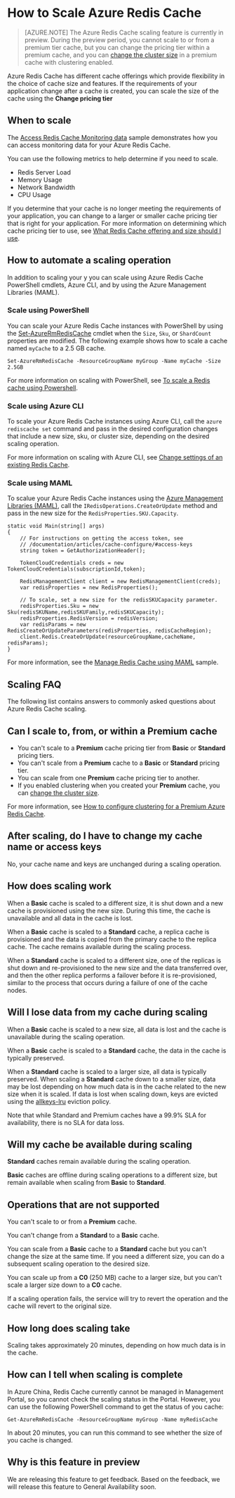 <properties 
	pageTitle="How to Scale Azure Redis Cache" 
	description="Learn how to scale your Azure Redis Cache instances" 
	services="redis-cache" 
	documentationCenter="" 
	authors="steved0x" 
	manager="dwrede" 
	editor=""/>

<tags
	ms.service="cache"
	ms.date="12/16/2015"
	wacn.date=""/>

# How to Scale Azure Redis Cache

>[AZURE.NOTE] The Azure Redis Cache scaling feature is currently in preview. During the preview period, you cannot scale to or from a premium tier cache, but you can change the pricing tier within a premium cache, and you can [change the cluster size](/documentation/articles/cache-how-to-premium-clustering#cluster-size) in a premium cache with clustering enabled.

Azure Redis Cache has different cache offerings which provide flexibility in the choice of cache size and features. If the requirements of your application change after a cache is created, you can scale the size of the cache using the **Change pricing tier**

## When to scale


The [Access Redis Cache Monitoring data](https://github.com/rustd/RedisSamples/tree/master/CustomMonitoring) sample demonstrates how you can access monitoring data for your Azure Redis Cache.

You can use the following metrics to help determine if you need to scale.

-	Redis Server Load
-	Memory Usage
-	Network Bandwidth
-	CPU Usage

If you determine that your cache is no longer meeting the requirements of your application, you can change to a larger or smaller cache pricing tier that is right for your application. For more information on determining which cache pricing tier to use, see [What Redis Cache offering and size should I use](/documentation/articles/cache-faq#what-redis-cache-offering-and-size-should-i-use).

## How to automate a scaling operation

In addition to scaling your y you can scale using Azure Redis Cache PowerShell cmdlets, Azure CLI, and by using the Azure Management Libraries (MAML).

### Scale using PowerShell

You can scale your Azure Redis Cache instances with PowerShell by using the [Set-AzureRmRedisCache](https://msdn.microsoft.com/zh-cn/library/azure/mt634518.aspx) cmdlet when the `Size`, `Sku`, or `ShardCount` properties are modified. The following example shows how to scale a cache named `myCache` to a 2.5 GB cache. 

	Set-AzureRmRedisCache -ResourceGroupName myGroup -Name myCache -Size 2.5GB

For more information on scaling with PowerShell, see [To scale a Redis cache using Powershell](/documentation/articles/cache-howto-manage-redis-cache-powershell#scale).

### Scale using Azure CLI

To scale your Azure Redis Cache instances using Azure CLI, call the `azure rediscache set` command and pass in the desired configuration changes that include a new size, sku, or cluster size, depending on the desired scaling operation.

For more information on scaling with Azure CLI, see [Change settings of an existing Redis Cache](/documentation/articles/cache-manage-cli#scale).

### Scale using MAML

To scalue your Azure Redis Cache instances using the [Azure Management Libraries (MAML)](http://azure.microsoft.com/updates/management-libraries-for-net-release-announcement/), call the `IRedisOperations.CreateOrUpdate` method and pass in the new size for the `RedisProperties.SKU.Capacity`.

    static void Main(string[] args)
    {
        // For instructions on getting the access token, see
        // /documentation/articles/cache-configure/#access-keys
        string token = GetAuthorizationHeader();

        TokenCloudCredentials creds = new TokenCloudCredentials(subscriptionId,token);

        RedisManagementClient client = new RedisManagementClient(creds);
        var redisProperties = new RedisProperties();

        // To scale, set a new size for the redisSKUCapacity parameter.
        redisProperties.Sku = new Sku(redisSKUName,redisSKUFamily,redisSKUCapacity);
        redisProperties.RedisVersion = redisVersion;
        var redisParams = new RedisCreateOrUpdateParameters(redisProperties, redisCacheRegion);
        client.Redis.CreateOrUpdate(resourceGroupName,cacheName, redisParams);
    }

For more information, see the [Manage Redis Cache using MAML](https://github.com/rustd/RedisSamples/tree/master/ManageCacheUsingMAML) sample.

## Scaling FAQ

The following list contains answers to commonly asked questions about Azure Redis Cache scaling.

## Can I scale to, from, or within a Premium cache

-	You can't scale to a **Premium** cache pricing tier from **Basic** or **Standard** pricing tiers.
-	You can't scale from a **Premium** cache to a **Basic** or **Standard** pricing tier.
-	You can scale from one **Premium** cache pricing tier to another.
-	If you enabled clustering when you created your **Premium** cache, you can [change the cluster size](/documentation/articles/cache-how-to-premium-clustering#cluster-size).

For more information, see [How to configure clustering for a Premium Azure Redis Cache](/documentation/articles/cache-how-to-premium-clustering).

## After scaling, do I have to change my cache name or access keys

No, your cache name and keys are unchanged during a scaling operation.

## How does scaling work

When a **Basic** cache is scaled to a different size, it is shut down and a new cache is provisioned using the new size. During this time, the cache is unavailable and all data in the cache is lost.

When a **Basic** cache is scaled to a **Standard** cache, a replica cache is provisioned and the data is copied from the primary cache to the replica cache. The cache remains available during the scaling process.

When a **Standard** cache is scaled to a different size, one of the replicas is shut down and re-provisioned to the new size and the data transferred over, and then the other replica performs a failover before it is re-provisioned, similar to the process that occurs during a failure of one of the cache nodes.

## Will I lose data from my cache during scaling

When a **Basic** cache is scaled to a new size, all data is lost and the cache is unavailable during the scaling operation.

When a **Basic** cache is scaled to a **Standard** cache, the data in the cache is typically preserved.

When a **Standard** cache is scaled to a larger size, all data is typically preserved. When scaling a **Standard** cache down to a smaller size, data may be lost depending on how much data is in the cache related to the new size when it is scaled. If data is lost when scaling down, keys are evicted using the [allkeys-lru](http://redis.io/topics/lru-cache) eviction policy. 

Note that while Standard and Premium caches have a 99.9% SLA for availability, there is no SLA for data loss.

## Will my cache be available during scaling

**Standard** caches remain available during the scaling operation.

**Basic** caches are offline during scaling operations to a different size, but remain available when scaling from **Basic** to **Standard**.

## Operations that are not supported

You can't scale to or from a **Premium** cache.

You can't change from a **Standard** to a **Basic** cache.

You can scale from a **Basic** cache to a **Standard** cache but you can't change the size at the same time. If you need a different size, you can do a subsequent scaling operation to the desired size.

You can scale up from a **C0** (250 MB) cache to a larger size, but you can't scale a larger size down to a **C0** cache.

If a scaling operation fails, the service will try to revert the operation and the cache will revert to the original size.

## How long does scaling take

Scaling takes approximately 20 minutes, depending on how much data is in the cache.

## How can I tell when scaling is complete


In Azure China, Redis Cache currently cannot be managed in Management Portal, so you cannot check the scaling status in the Portal. However, you can use the following PowerShell command to get the status of you cache:

	Get-AzureRmRedisCache -ResourceGroupName myGroup -Name myRedisCache

In about 20 minutes, you can run this command to see whether the size of you cache is changed. 

## Why is this feature in preview

We are releasing this feature to get feedback. Based on the feedback, we will release this feature to General Availability soon.





  
<!-- IMAGES -->
[redis-cache-pricing-tier-part]: ./media/cache-how-to-scale/redis-cache-pricing-tier-part.png

[redis-cache-pricing-tier-blade]: ./media/cache-how-to-scale/redis-cache-pricing-tier-blade.png

[redis-cache-scaling]: ./media/cache-how-to-scale/redis-cache-scaling.png



